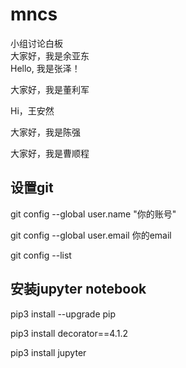 # mncs
小组讨论白板
\
大家好，我是余亚东
\
Hello, 我是张泽！

大家好，我是董利军

Hi，王安然

大家好，我是陈强

大家好，我是曹顺程
## 设置git
git config --global user.name "你的账号"

git config --global user.email 你的email

git config --list

## 安装jupyter notebook

pip3 install --upgrade pip

pip3 install decorator==4.1.2

pip3 install jupyter

